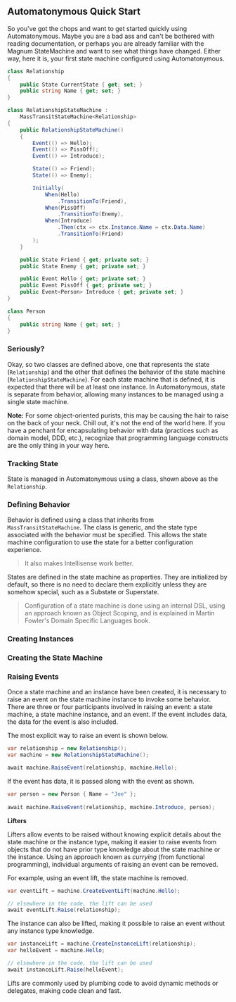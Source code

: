 ## Automatonymous Quick Start

So you've got the chops and want to get started quickly using Automatonymous. Maybe you are a bad ass and can't be bothered with reading documentation, or perhaps you are already familiar with the Magnum StateMachine and want to see what things have changed. Either way, here it is, your first state machine configured using Automatonymous.

```csharp
class Relationship
{
    public State CurrentState { get; set; }
    public string Name { get; set; }
}

class RelationshipStateMachine :
    MassTransitStateMachine<Relationship>
{
    public RelationshipStateMachine()
    {
        Event(() => Hello);
        Event(() => PissOff);
        Event(() => Introduce);

        State(() => Friend);
        State(() => Enemy);

        Initially(
            When(Hello)
                .TransitionTo(Friend),
            When(PissOff)
                .TransitionTo(Enemy),
            When(Introduce)
                .Then(ctx => ctx.Instance.Name = ctx.Data.Name)
                .TransitionTo(Friend)                   
        );
    }

    public State Friend { get; private set; }
    public State Enemy { get; private set; }

    public Event Hello { get; private set; }
    public Event PissOff { get; private set; }
    public Event<Person> Introduce { get; private set; }
}

class Person
{
    public string Name { get; set; }
}
```

### Seriously?

Okay, so two classes are defined above, one that represents the state (`Relationship`) and the other that defines the behavior of the state machine (`RelationshipStateMachine`). For each state machine that is defined, it is expected that there will be at least one instance. In Automatonymous, state is separate from behavior, allowing many instances to be managed using a single state machine.

<div class="alert alert-info">
<b>Note:</b>
    For some object-oriented purists, this may be causing the hair to raise on the back of your neck. Chill out, it's not the end of the world here. If you have a penchant for encapsulating  behavior with data (practices such as domain model, DDD, etc.), recognize that programming language constructs are the only thing in your way here.
</div>

### Tracking State

State is managed in Automatonymous using a class, shown above as the `Relationship`.

### Defining Behavior

Behavior is defined using a class that inherits from `MassTransitStateMachine`. The class is generic, and the state type associated with the behavior must be specified. This allows the state machine configuration to use the state for a better configuration experience.

> It also makes Intellisense work better.

States are defined in the state machine as properties. They are initialized by default, so there is no need to declare them explicitly unless they are somehow special, such as a Substate or Superstate.

> Configuration of a state machine is done using an internal DSL, using an approach known as Object Scoping, and is explained in Martin Fowler's Domain Specific Languages book.

### Creating Instances


### Creating the State Machine


### Raising Events

Once a state machine and an instance have been created, it is necessary to raise an event on the state machine instance to invoke some behavior. There are three or four participants involved in raising an event: a state machine, a state machine instance, and an event. If the event includes data, the data for the event is also included.

The most explicit way to raise an event is shown below.

```csharp
var relationship = new Relationship();
var machine = new RelationshipStateMachine();

await machine.RaiseEvent(relationship, machine.Hello);
```

If the event has data, it is passed along with the event as shown.

```csharp
var person = new Person { Name = "Joe" };
    
await machine.RaiseEvent(relationship, machine.Introduce, person);
```

**Lifters**

Lifters allow events to be raised without knowing explicit details about the state machine or the instance type, making it easier to raise events from objects that do not have prior type knowledge about the state machine or the instance. Using an approach known as *currying* (from functional programming), individual arguments of raising an event can be removed.

For example, using an event lift, the state machine is removed.

```csharp
var eventLift = machine.CreateEventLift(machine.Hello);

// elsewhere in the code, the lift can be used    
await eventLift.Raise(relationship);
```

The instance can also be lifted, making it possible to raise an event without any instance type knowledge.

```csharp
var instanceLift = machine.CreateInstanceLift(relationship);
var helloEvent = machine.Hello;

// elsewhere in the code, the lift can be used
await instanceLift.Raise(helloEvent);
```

Lifts are commonly used by plumbing code to avoid dynamic methods or delegates, making code clean and fast.

